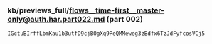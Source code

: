 ### kb/previews_full/flows__time-first__master-only@auth.har.part022.md (part 002)

```md
IGctuBIrffLbmKau1b3utfD9cjBOgXq9PeQMMeweg3zBdfx6TzJdFyfcosVCj5
```

```
